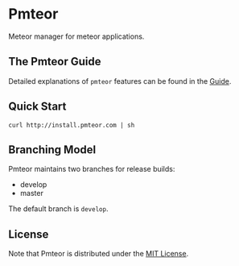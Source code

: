 # Pmteor 
Meteor manager for meteor applications.

## The Pmteor Guide
Detailed explanations of `pmteor` features can be found in the [Guide](http://pmteor.com).

## Quick Start

```shell
curl http://install.pmteor.com | sh
```

## Branching Model

Pmteor maintains two branches for release builds:

* develop
* master

The default branch is `develop`.

## License

Note that Pmteor is distributed under the [MIT License](http://opensource.org/licenses/MIT).

